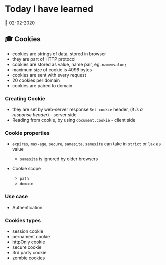 # Today I have learned

:calendar: 02-02-2020

## :mortar_board: Cookies

- cookies are strings of data, stored in browser
- they are part of HTTP protocol
- cookies are stored as value, name pair, eg. `name=value;`
- maximum size of cookie is 4096 bytes
- cookies are sent with every request
- 20 cookies per domain
- cookies are paired to domain

### Creating Cookie
- they are set by web-server response `Set-cookie` header, (_it is a response header_) - server side
- Reading from cookie, by using `document.cookie` - client side

### Cookie properties

- `expires`, `max-age`, `secure`, `samesite`, `samesite` can take in `strict` or `lax` as value
  - `samesite` is ignored by older browsers

- Cookie scope
  - `path`
  - `domain`

### Use case
- Authentication

### Cookies types
- session cookie
- pernament cookie
- httpOnly cookie
- secure cookie
- 3rd party cookie
- zombie cookies
